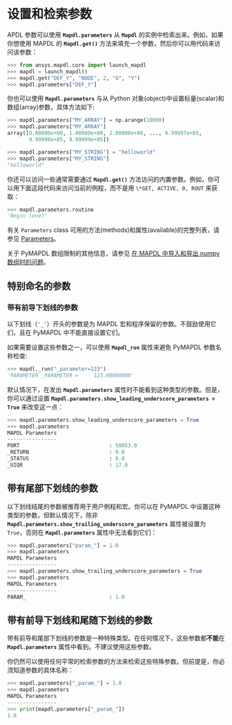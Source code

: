 # 设置和检索参数
APDL 参数可以使用 **`Mapdl.parameters`** 从 **`Mapdl`** 的实例中检索出来。例如，如果你想使用 MAPDL 的 **`Mapdl.get()`** 方法来填充一个参数，然后你可以用代码来访问该参数：

```python
>>> from ansys.mapdl.core import launch_mapdl
>>> mapdl = launch_mapdl()
>>> mapdl.get("DEF_Y", "NODE", 2, "U", "Y")
>>> mapdl.parameters["DEF_Y"]
```

你也可以使用 **`Mapdl.parameters`** 与从 Python 对象(object)中设置标量(scalar)和数组(array)参数，具体方法如下:

```python
>>> mapdl.parameters["MY_ARRAY"] = np.arange(10000)
>>> mapdl.parameters["MY_ARRAY"]
array([0.00000e+00, 1.00000e+00, 2.00000e+00, ..., 9.99997e+05,
       9.99998e+05, 9.99999e+05])

>>> mapdl.parameters["MY_STRING"] = "helloworld"
>>> mapdl.parameters["MY_STRING"]
"helloworld"
```

你还可以访问一些通常需要通过 **`Mapdl.get()`** 方法访问的内置参数。例如，你可以用下面这段代码来访问当前的例程，而不是用 `\*GET, ACTIVE, 0, ROUT` 来获取：

```python
>>> mapdl.parameters.routine
'Begin level'
```

有关 `Parameters` class 可用的方法(methods)和属性(available)的完整列表，请参见 [Parameters](https://mapdl.docs.pyansys.com/version/stable/api/parameters.html#ref-parameters-api)。

关于 PyMAPDL 数组限制的其他信息，请参见 [在 MAPDL 中导入和导出 numpy 数组时的问题](https://mapdl.docs.pyansys.com/version/stable/user_guide/troubleshoot.html#ref-numpy-arrays-in-mapdl)。

## 特别命名的参数

### 带有前导下划线的参数

以下划线（`'_'`）开头的参数是为 MAPDL 宏和程序保留的参数。不鼓励使用它们，且在 PyMAPDL 中不能直接设置它们。

如果需要设置这些参数之一，可以使用 **`Mapdl_run`** 属性来避免 PyMAPDL 参数名称检查:

```python
>>> mapdl._run("_parameter=123")
'PARAMETER _PARAMETER =     123.00000000'
```

默认情况下，在发出 **`Mapdl.parameters`** 属性时不能看到这种类型的参数。但是，你可以通过设置 **`Mapdl.parameters.show_leading_underscore_parameters = True`** 来改变这一点：

```python
>>> mapdl.parameters.show_leading_underscore_parameters = True
>>> mapdl.parameters
MAPDL Parameters
----------------
PORT                             : 50053.0
_RETURN                          : 0.0
_STATUS                          : 0.0
_UIQR                            : 17.0
```

## 带有尾部下划线的参数
以下划线结尾的参数被推荐用于用户例程和宏。你可以在 PyMAPDL 中设置这种类型的参数，但默认情况下，除非 **`Mapdl.parameters.show_trailing_underscore_parameters`** 属性被设置为 `True`，否则在 **`Mapdl.parameters`** 属性中无法看到它们：

```python
>>> mapdl.parameters["param_"] = 1.0
>>> mapdl.parameters
MAPDL Parameters
----------------
>>> mapdl.parameters.show_trailing_underscore_parameters = True
>>> mapdl.parameters
MAPDL Parameters
----------------
PARAM_                           : 1.0
```

## 带有前导下划线和尾随下划线的参数
带有前导和尾部下划线的参数是一种特殊类型。在任何情况下，这些参数都**不能**在 **`Mapdl.parameters`** 属性中看到。不建议使用这些参数。

你仍然可以使用任何平常的检索参数的方法来检索这些特殊参数。但前提是，你必须知道参数的具体名称：

```python
>>> mapdl.parameters["_param_"] = 1.0
>>> mapdl.parameters
MAPDL Parameters
----------------
>>> print(mapdl.parameters["_param_"])
1.0
```

